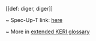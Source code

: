[[def: diger, diger]]

~ Spec-Up-T link: <a href='https://weboftrust.github.io/WOT-terms/docs/glossary/diger'>here</a>

~ More in <a href="https://weboftrust.github.io/WOT-terms/docs/glossary/diger">extended KERI glossary</a>

